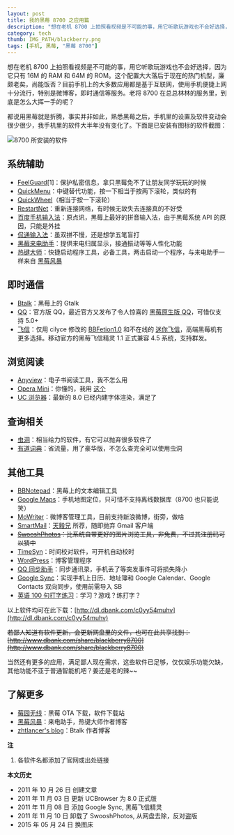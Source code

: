 ```yaml
---
layout: post
title: 我的黑莓 8700 之应用篇
description: "想在老机 8700 上拍照看视频是不可能的事，用它听歌玩游戏也不会好选择，因为它只有 16M 的 RAM 和 64M 的 ROM。这个配置大大落后于现在的热门机型，廉颇老矣，尚能饭否？目前手机上的大多数应用都是基于互联网，使用手机便捷上网十分流行，特别是微博客，即时通信等服务。"
category: tech
thumb: IMG_PATH/blackberry.png
tags: [手机, 黑莓, "黑莓 8700"]
---
```


想在老机 8700 上拍照看视频是不可能的事，用它听歌玩游戏也不会好选择，因为它只有 16M 的 RAM 和 64M 的 ROM。这个配置大大落后于现在的热门机型，廉颇老矣，尚能饭否？目前手机上的大多数应用都是基于互联网，使用手机便捷上网十分流行，特别是微博客，即时通信等服务。老将 8700 在总总林林的服务里，到底是怎么大挥一手的呢？

都说用黑莓就是折腾，事实并非如此，熟悉黑莓之后，手机里的设置及软件变动会很少很少，我手机里的软件大半年没有变化了。下面是已安装有图标的软件截图：

![8700 所安装的软件]({{site.IMG_PATH}}/software-for-blackberry-8700.png)

## 系统辅助

* [FeelGuard](http://www.feelberry.com/2010/07/26/feelguard-1-02/)[1]：保护私密信息，拿只黑莓免不了让朋友同学玩玩的时候
* [QuickMenu](http://www.bbota.cn/list-3490.html)：中键替代功能，按一下相当于按两下滚轮，类似的有
* [QuickWheel](http://www.berrymail.cn/quickwheel-v1-for-blackberry-by-berrymail.html)（相当于按一下滚轮）
* [RestartNet](http://compactbyte.com/)：重新连接网络，有时候无故失去连接真的不好受
* [百度手机输入法](http://bbs.maxpda.com/thread-524461-1-1.html)：原点讯，黑莓上最好的拼音输入法，由于黑莓系统 API 的原因，只能是外挂
* [侃通输入法](http://www.eodteam.cc/?category_name=canto)：虽双拼不慢，还是想学五笔盲打
* [黑莓来电助手](http://bbdev.org/2011/01/callassistant_1_4_7/)：提供来电归属显示，接通振动等等人性化功能
* [热键大师](http://bbdev.org/2010/11/keymaster2_0/)：快捷启动程序工具，必备工具，两击启动一个程序，与来电助手一样来自 [黑莓风暴](http://bbdev.org/)

## 即时通信

* [Btalk](http://zhtlancer.com/)：黑莓上的 Gtalk
* [QQ](http://mobile.qq.com/m/BlackBerry/8700/mqq)：官方版 QQ，最近官方又发布了令人惊喜的 [黑莓原生版 QQ](http://reteng.qq.com/info/12599.html)，可惜仅支持 5.0+
* [飞信](http://feixin.10086.cn/download/mobileclient/platformclientlist/Blackberry)：仅用 cilyce 修改的 [BBFetion1.0](http://www.bber.info/post/bbfetion) 和不在线的 [迷你飞信](http://www.tookle.tk/)，高端黑莓机有更多选择。移动官方的黑莓飞信精灵 1.1 正式兼容 4.5 系统，支持群发。

## 浏览阅读

* [Anyview](http://anyview.net/)：电子书阅读工具，我不怎么用
* [Opera Mini](http://www.opera.com/mobile/)：你懂的，我用 [这个](http://www.feelberry.com/2011/03/21/opera-international/)
* [UC 浏览器](http://www.uc.cn/product/product_browser.shtml)：最新的 8.0 已经内建字体渲染，满足了

## 查询相关

* [虫洞](http://uzoo.cn/)：相当给力的软件，有它可以抛弃很多软件了
* [有道词典](http://berrycn.com/News/BBSoft/2009/1122/update-perfect-dictionary-translation-software-phone-ethics-dictionary-v1-0-4-for-blackberry.html)：省流量，用了豪华版，不怎么查完全可以使用虫洞

## 其他工具

* [BBNotepad](http://www.coolove.pcriot.com/)：黑莓上的文本编辑工具
* [Google Maps](http://www.google.com/mobile/maps/)：手机地图定位，只可惜不支持离线数据库（8700 也只能说笑）
* [MoWriter](http://www.mowriter.com/default1.html)：微博客管理工具，目前支持新浪微博，街旁，做啥
* [SmartMail](http://www.021systems.com/cn/smartmail/)：[天毅兄](http://blog.fooleap.org/the-complex-of-blackberry.html#comment-459) 所荐，随即抛弃 Gmail 客户端
* <del>[SwooshPhotos](http://swooshsoftware.com/)：比系统自带更好的图片浏览工具，非免费，不过其注册码可以猜中</del>
* [TimeSyn](http://www.berryol.com/tag/timesyn)：时间校对软件，可开机自动校时
* [WordPress](http://wordpress.org/)：博客管理程序
* [QQ 同步助手](http://pim.qq.com/)：同步通讯录，手机丢了等突发事件可将损失降小
* [Google Sync](http://www.google.com/sync/blackberry.html)：实现手机上日历、地址簿和 Google Calendar、Google Contacts 双向同步，使用前需导入 SB
* [英语 100 句打字练习](http://www.feelberry.com/2010/12/07/exercise/)：学习？游戏？练打字？

以上软件均可在此下载：[http://dl.dbank.com/c0yy54muhv](http://dl.dbank.com/c0yy54muhv)

~~若鄙人知道有软件更新，会更新网盘里的文件，也可在此共享找到：[http://www.dbank.com/share/blackberry8700](http://www.dbank.com/share/blackberry8700)~~

当然还有更多的应用，满足鄙人现在需求，这些软件已足够，仅仅娱乐功能欠缺，其他功能不亚于普通智能机吧？姜还是老的辣~~

## 了解更多

* [莓园无线](http://www.bbota.cn/)：黑莓 OTA 下载，软件下载站
* [黑莓风暴](http://bbdev.org/)：来电助手，热键大师作者博客
* [zhtlancer's blog](http://zhtlancer.com)：Btalk 作者博客

**注**

1. 各软件名都添加了官网或出处链接

**本文历史**

* 2011 年 10 月 26 日 创建文章
* 2011 年 11 月 03 日 更新 UCBrowser 为 8.0 正式版
* 2011 年 11 月 08 日 添加 Google Sync, 黑莓飞信精灵
* 2011 年 11 月 10 日 卸载了 SwooshPhotos, 从网盘去除，反对盗版
* 2015 年 05 月 24 日 换图床
